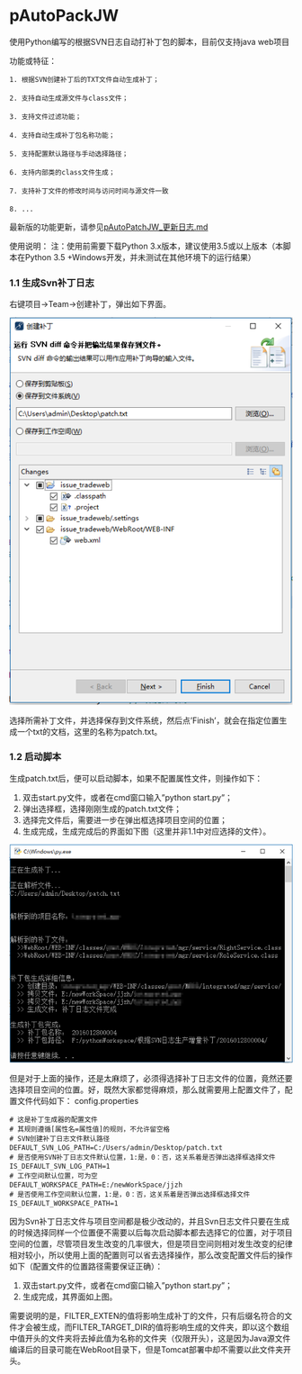 ﻿# pAutoPackJW

使用Python编写的根据SVN日志自动打补丁包的脚本，目前仅支持java web项目

功能或特征：

	1. 根据SVN创建补丁后的TXT文件自动生成补丁；

	2. 支持自动生成源文件与class文件；

	3. 支持文件过滤功能；

	4. 支持自动生成补丁包名称功能；

	5. 支持配置默认路径与手动选择路径；

	6. 支持内部类的class文件生成；
	
	7. 支持补丁文件的修改时间与访问时间与源文件一致

	8. ...

最新版的功能更新，请参见[pAutoPatchJW_更新日志.md](aAutoPackJw/pAutoPatchJW_更新日志.md)

使用说明：
注：使用前需要下载Python 3.x版本，建议使用3.5或以上版本（本脚本在Python 3.5 +Windows开发，并未测试在其他环境下的运行结果）

### 1.1 生成Svn补丁日志
右键项目->Team->创建补丁，弹出如下界面。

![image](./imgs/save_patch.png)

选择所需补丁文件，并选择保存到文件系统，然后点’Finish’，就会在指定位置生成一个txt的文档，这里的名称为patch.txt。
### 1.2 启动脚本
生成patch.txt后，便可以启动脚本，如果不配置属性文件，则操作如下：
1) 双击start.py文件，或者在cmd窗口输入”python start.py”； 
2) 弹出选择框，选择刚刚生成的patch.txt文件； 
3) 选择完文件后，需要进一步在弹出框选择项目空间的位置； 
4) 生成完成，生成完成后的界面如下图（这里并非1.1中对应选择的文件）。

![image](./imgs/result_1.png)

但是对于上面的操作，还是太麻烦了，必须得选择补丁日志文件的位置，竟然还要选择项目空间的位置。好，既然大家都觉得麻烦，那么就需要用上配置文件了，配置文件代码如下：
config.properties

```
# 这是补丁生成器的配置文件
# 其规则遵循[属性名=属性值]的规则，不允许留空格
# SVN创建补丁日志文件默认路径
DEFAULT_SVN_LOG_PATH=C:/Users/admin/Desktop/patch.txt
# 是否使用SVN补丁日志文件默认位置，1:是，0：否，这关系着是否弹出选择框选择文件
IS_DEFAULT_SVN_LOG_PATH=1
# 工作空间默认位置，可为空
DEFAULT_WORKSPACE_PATH=E:/newWorkSpace/jjzh
# 是否使用工作空间默认位置，1:是，0：否，这关系着是否弹出选择框选择文件
IS_DEFAULT_WORKSPACE_PATH=1
```

因为Svn补丁日志文件与项目空间都是极少改动的，并且Svn日志文件只要在生成的时候选择同样一个位置便不需要以后每次启动脚本都去选择它的位置，对于项目空间的位置，尽管项目发生改变的几率很大，但是项目空间则相对发生改变的纪律相对较小，所以使用上面的配置则可以省去选择操作，那么改变配置文件后的操作如下（配置文件的位置路径需要保证正确）：
1) 双击start.py文件，或者在cmd窗口输入”python start.py”； 
2) 生成完成，其界面如上图。 

需要说明的是，FILTER_EXTEN的值将影响生成补丁的文件，只有后缀名符合的文件才会被生成，而FILTER_TARGET_DIR的值将影响生成的文件夹，即以这个数组中值开头的文件夹将去掉此值为名称的文件夹（仅限开头），这是因为Java源文件编译后的目录可能在WebRoot目录下，但是Tomcat部署中却不需要以此文件夹开头。
